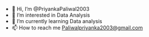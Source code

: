 - 👋 Hi, I’m @PriyankaPaliwal2003
- 👀 I’m interested in Data Analysis
- 🌱 I’m currently learning Data analysis
- 📫 How to reach me Paliwalpriyanka2003@gmail.com

<!---
PriyankaPaliwal2003/PriyankaPaliwal2003 is a ✨ special ✨ repository because its `README.md` (this file) appears on your GitHub profile.
You can click the Preview link to take a look at your changes.
--->
